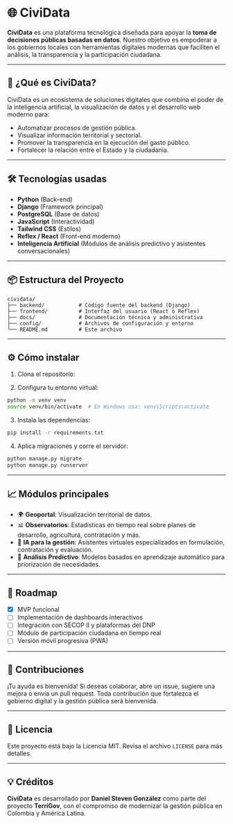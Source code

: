# 🌐 CiviData

**CiviData** es una plataforma tecnológica diseñada para apoyar la **toma de decisiones públicas basadas en datos**. Nuestro objetivo es empoderar a los gobiernos locales con herramientas digitales modernas que faciliten el análisis, la transparencia y la participación ciudadana.

---

## 🚀 ¿Qué es CiviData?

CiviData es un ecosistema de soluciones digitales que combina el poder de la inteligencia artificial, la visualización de datos y el desarrollo web moderno para:

- Automatizar procesos de gestión pública.
- Visualizar información territorial y sectorial.
- Promover la transparencia en la ejecución del gasto público.
- Fortalecer la relación entre el Estado y la ciudadanía.

---

## 🛠️ Tecnologías usadas

- **Python** (Back-end)
- **Django** (Framework principal)
- **PostgreSQL** (Base de datos)
- **JavaScript** (Interactividad)
- **Tailwind CSS** (Estilos)
- **Reflex / React** (Front-end moderno)
- **Inteligencia Artificial** (Módulos de análisis predictivo y asistentes conversacionales)

---

## 📦 Estructura del Proyecto

```
cividata/
├── backend/           # Código fuente del backend (Django)
├── frontend/          # Interfaz del usuario (React o Reflex)
├── docs/              # Documentación técnica y administrativa
├── config/            # Archivos de configuración y entorno
└── README.md          # Este archivo
```

---

## ⚙️ Cómo instalar

1. Clona el repositorio:

2. Configura tu entorno virtual:

```bash
python -m venv venv
source venv/bin/activate  # En Windows usa: venv\Scripts\activate
```

3. Instala las dependencias:

```bash
pip install -r requirements.txt
```

4. Aplica migraciones y corre el servidor:

```bash
python manage.py migrate
python manage.py runserver
```

---

## 📈 Módulos principales

- 🌍 **Geoportal**: Visualización territorial de datos.
- 📊 **Observatorios**: Estadísticas en tiempo real sobre planes de desarrollo, agricultura, contratación y más.
- 🤖 **IA para la gestión**: Asistentes virtuales especializados en formulación, contratación y evaluación.
- 🧠 **Análisis Predictivo**: Modelos basados en aprendizaje automático para priorización de necesidades.

---

## 🧩 Roadmap

- [x] MVP funcional
- [ ] Implementación de dashboards interactivos
- [ ] Integración con SECOP II y plataformas del DNP
- [ ] Módulo de participación ciudadana en tiempo real
- [ ] Versión móvil progresiva (PWA)

---

## 🤝 Contribuciones

¡Tu ayuda es bienvenida! Si deseas colaborar, abre un issue, sugiere una mejora o envía un pull request. Toda contribución que fortalezca el gobierno digital y la gestión pública será bienvenida.

---

## 📄 Licencia

Este proyecto está bajo la Licencia MIT. Revisa el archivo `LICENSE` para más detalles.

---

## 💡 Créditos

**CiviData** es desarrollado por **Daniel Steven González** como parte del proyecto **TerriGov**, con el compromiso de modernizar la gestión pública en Colombia y América Latina.